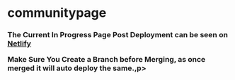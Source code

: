 # communitypage
<h3> The Current In Progress Page Post Deployment  can be seen on <a href=https://submission02092022.netlify.app target="_blank"> Netlify <a/>
<p>Make Sure You Create a Branch before Merging, as once merged it will auto deploy the same.,p>
